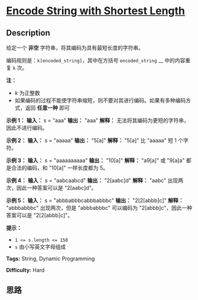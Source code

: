 # [Encode String with Shortest Length][title]

## Description

给定一个 **非空** 字符串，将其编码为具有最短长度的字符串。

编码规则是：`k[encoded_string]`，其中在方括号 `encoded_string` __ 中的内容重复 `k` 次。

**注：**

  * _k_ 为正整数
  * 如果编码的过程不能使字符串缩短，则不要对其进行编码。如果有多种编码方式，返回 **任意一种** 即可

**示例 1：**
            **输入：** s = "aaa"    **输出：** "aaa"    **解释：** 无法将其编码为更短的字符串，因此不进行编码。    

**示例 2：**
            **输入：** s = "aaaaa"    **输出：** "5[a]"    **解释：** "5[a]" 比 "aaaaa" 短 1 个字符。    

**示例 3：**
            **输入：** s = "aaaaaaaaaa"    **输出：** "10[a]"    **解释：** "a9[a]" 或 "9[a]a" 都是合法的编码，和 "10[a]" 一样长度都为 5。    

**示例 4：**
            **输入：** s = "aabcaabcd"    **输出：** "2[aabc]d"    **解释：** "aabc" 出现两次，因此一种答案可以是 "2[aabc]d"。    

**示例 5：**
            **输入：** s = "abbbabbbcabbbabbbc"    **输出：** "2[2[abbb]c]"    **解释：** "abbbabbbc" 出现两次，但是 "abbbabbbc" 可以编码为 "2[abbb]c"，因此一种答案可以是 "2[2[abbb]c]"。    

**提示：**

  * `1 <= s.length <= 150`
  * `s` 由小写英文字母组成


**Tags:** String, Dynamic Programming

**Difficulty:** Hard

## 思路

[title]: https://leetcode-cn.com/problems/encode-string-with-shortest-length
